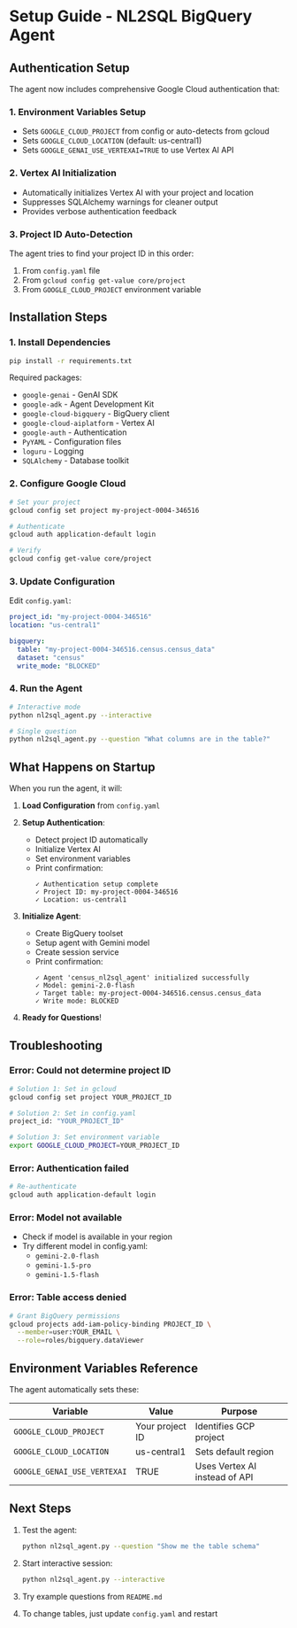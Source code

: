 # Setup Guide - NL2SQL BigQuery Agent

## Authentication Setup

The agent now includes comprehensive Google Cloud authentication that:

### 1. Environment Variables Setup
- Sets `GOOGLE_CLOUD_PROJECT` from config or auto-detects from gcloud
- Sets `GOOGLE_CLOUD_LOCATION` (default: us-central1)
- Sets `GOOGLE_GENAI_USE_VERTEXAI=TRUE` to use Vertex AI API

### 2. Vertex AI Initialization
- Automatically initializes Vertex AI with your project and location
- Suppresses SQLAlchemy warnings for cleaner output
- Provides verbose authentication feedback

### 3. Project ID Auto-Detection
The agent tries to find your project ID in this order:
1. From `config.yaml` file
2. From `gcloud config get-value core/project`
3. From `GOOGLE_CLOUD_PROJECT` environment variable

## Installation Steps

### 1. Install Dependencies
```bash
pip install -r requirements.txt
```

Required packages:
- `google-genai` - GenAI SDK
- `google-adk` - Agent Development Kit
- `google-cloud-bigquery` - BigQuery client
- `google-cloud-aiplatform` - Vertex AI
- `google-auth` - Authentication
- `PyYAML` - Configuration files
- `loguru` - Logging
- `SQLAlchemy` - Database toolkit

### 2. Configure Google Cloud

```bash
# Set your project
gcloud config set project my-project-0004-346516

# Authenticate
gcloud auth application-default login

# Verify
gcloud config get-value core/project
```

### 3. Update Configuration

Edit `config.yaml`:
```yaml
project_id: "my-project-0004-346516"
location: "us-central1"

bigquery:
  table: "my-project-0004-346516.census.census_data"
  dataset: "census"
  write_mode: "BLOCKED"
```

### 4. Run the Agent

```bash
# Interactive mode
python nl2sql_agent.py --interactive

# Single question
python nl2sql_agent.py --question "What columns are in the table?"
```

## What Happens on Startup

When you run the agent, it will:

1. **Load Configuration** from `config.yaml`

2. **Setup Authentication**:
   - Detect project ID automatically
   - Initialize Vertex AI
   - Set environment variables
   - Print confirmation:
     ```
     ✓ Authentication setup complete
     ✓ Project ID: my-project-0004-346516
     ✓ Location: us-central1
     ```

3. **Initialize Agent**:
   - Create BigQuery toolset
   - Setup agent with Gemini model
   - Create session service
   - Print confirmation:
     ```
     ✓ Agent 'census_nl2sql_agent' initialized successfully
     ✓ Model: gemini-2.0-flash
     ✓ Target table: my-project-0004-346516.census.census_data
     ✓ Write mode: BLOCKED
     ```

4. **Ready for Questions**!

## Troubleshooting

### Error: Could not determine project ID
```bash
# Solution 1: Set in gcloud
gcloud config set project YOUR_PROJECT_ID

# Solution 2: Set in config.yaml
project_id: "YOUR_PROJECT_ID"

# Solution 3: Set environment variable
export GOOGLE_CLOUD_PROJECT=YOUR_PROJECT_ID
```

### Error: Authentication failed
```bash
# Re-authenticate
gcloud auth application-default login
```

### Error: Model not available
- Check if model is available in your region
- Try different model in config.yaml:
  - `gemini-2.0-flash`
  - `gemini-1.5-pro`
  - `gemini-1.5-flash`

### Error: Table access denied
```bash
# Grant BigQuery permissions
gcloud projects add-iam-policy-binding PROJECT_ID \
  --member=user:YOUR_EMAIL \
  --role=roles/bigquery.dataViewer
```

## Environment Variables Reference

The agent automatically sets these:

| Variable | Value | Purpose |
|----------|-------|---------|
| `GOOGLE_CLOUD_PROJECT` | Your project ID | Identifies GCP project |
| `GOOGLE_CLOUD_LOCATION` | us-central1 | Sets default region |
| `GOOGLE_GENAI_USE_VERTEXAI` | TRUE | Uses Vertex AI instead of API |

## Next Steps

1. Test the agent:
   ```bash
   python nl2sql_agent.py --question "Show me the table schema"
   ```

2. Start interactive session:
   ```bash
   python nl2sql_agent.py --interactive
   ```

3. Try example questions from `README.md`

4. To change tables, just update `config.yaml` and restart
